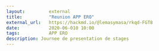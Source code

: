 ```yaml
---
layout:         external
title:          "Reunion APP ERO"
external_url:   https://hackmd.io/@lemasymasa/rkqd-FGT8
date:           2020-06-010 10:00
tags:           APP ERO
description: Journee de presentation de stages
---
```

